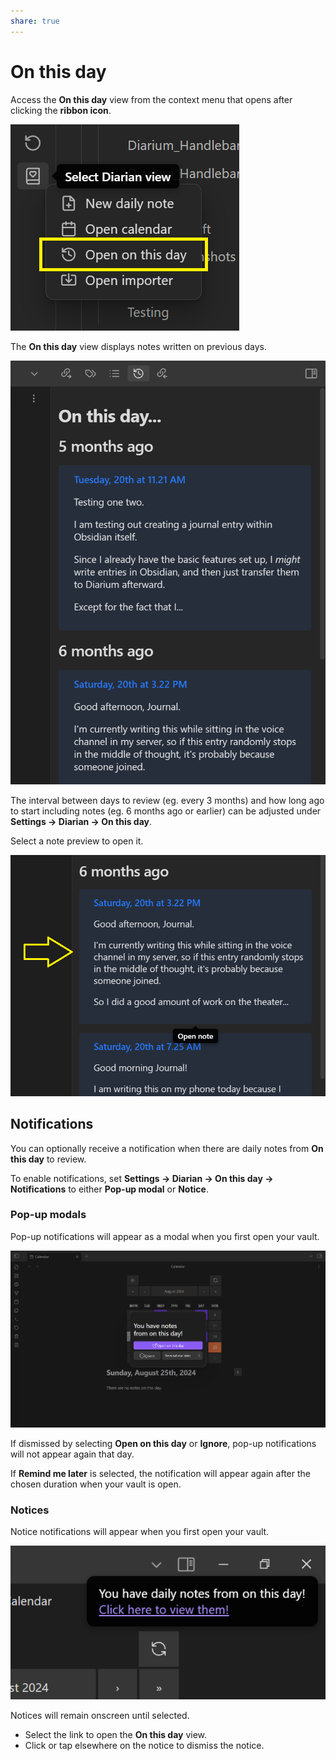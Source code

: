 ```yaml
---
share: true
---
```

# On this day
Access the **On this day** view from the context menu that opens after clicking the **ribbon icon**.

![open-on-this-day](../../Attachments/open-on-this-day.png)

The **On this day** view displays notes written on previous days.

![on-this-day-view](../../Attachments/on-this-day-view.png)

The interval between days to review (eg. every 3 months) and how long ago to start including notes (eg. 6 months ago or earlier) can be adjusted under **Settings → Diarian → On this day**.

Select a note preview to open it.

![note-preview-on-this-day](../../Attachments/note-preview-on-this-day.png)
## Notifications
You can optionally receive a notification when there are daily notes from **On this day** to review.

To enable notifications, set **Settings → Diarian → On this day → Notifications** to either **Pop-up modal** or **Notice**.
### Pop-up modals
Pop-up notifications will appear as a modal when you first open your vault.

![pop-up-notifications.png](../../Attachments/pop-up-notifications.png)

If dismissed by selecting **Open on this day** or **Ignore**, pop-up notifications will not appear again that day.

If **Remind me later** is selected, the notification will appear again after the chosen duration when your vault is open.
### Notices
Notice notifications will appear when you first open your vault.

![notice-notifications.png](../../Attachments/notice-notifications.png)

Notices will remain onscreen until selected.
- Select the link to open the **On this day** view.
- Click or tap elsewhere on the notice to dismiss the notice.
